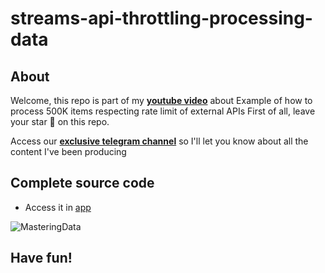 # streams-api-throttling-processing-data

## About
Welcome, this repo is part of my [**youtube video**](https://youtu.be/z99xPOyaNnQ) about Example of how to process 500K items respecting rate limit of external APIs
First of all, leave your star 🌟 on this repo.

Access our [**exclusive telegram channel**](https://bit.ly/canalerickwendel) so I'll let you know about all the content I've been producing 

## Complete source code
- Access it in [app](./recorded/)

![MasteringData](https://user-images.githubusercontent.com/8060102/200647990-6711e089-1f9f-4ef1-a830-bee147d3ca70.jpg)



## Have fun!

